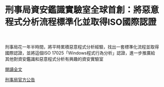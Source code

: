 # 刑事局資安鑑識實驗室全球首創：將惡意程式分析流程標準化並取得ISO國際認證

<!--more-->
<!--349-->
<br><br/>
刑事局花一年半時間，將平時累積惡意程式分析經驗，找出一套標準化流程並取得國際認證，並將這個ISO 17025「Windows程式行為分析」認證，進一步推廣給其他對資安鑑識和惡意程式分析有興趣的資安實驗室

[閱讀全文](https://www.ithome.com.tw/news/144756?fbclid=IwAR1dKUYXYKdon6794T0XbjfxJJEMI45AKsOLZDqkPlGH6Qie0qj8sDrL4eE)

[刑事局官方公告](https://cib.npa.gov.tw/ch/app/news/view?module=news&id=1887&serno=397cbda1-6088-41ae-9d9e-44d7d707394e&fbclid=IwAR0tpi0bMj0pRqIiTe2YHf6jwx7A-_Dq4JjNO8bVM2gfAK_ztZMsjOrc0_g)

